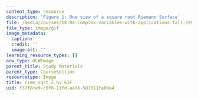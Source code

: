 ```yaml
---
content_type: resource
description: 'Figure 1: One view of a square root Riemann Surface'
file: /media/courses/18-04-complex-variables-with-applications-fall-1999/f37f8ce9c0f811fdaa76587611fa09a4_riem_sqrt_Z_bv.GIF
file_type: image/gif
image_metadata:
  caption: ''
  credit: ''
  image-alt: ''
learning_resource_types: []
ocw_type: OCWImage
parent_title: Study Materials
parent_type: CourseSection
resourcetype: Image
title: riem_sqrt_Z_bv.GIF
uid: f37f8ce9-c0f8-11fd-aa76-587611fa09a4
---
```

